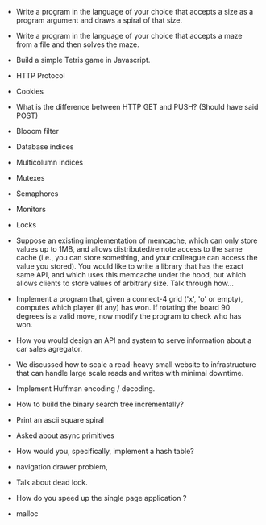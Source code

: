 - Write a program in the language of your choice that accepts a size as a program argument and draws a spiral of that size.  
- Write a program in the language of your choice that accepts a maze from a file and then solves the maze.  
- Build a simple Tetris game in Javascript.  

- HTTP Protocol
- Cookies
- What is the difference between HTTP GET and PUSH? (Should have said POST)  

- Blooom filter
- Database indices
- Multicolumn indices

- Mutexes
- Semaphores
- Monitors
- Locks

- Suppose an existing implementation of memcache, which can only store values up to 1MB, and allows distributed/remote access to the same cache (i.e., you can store something, and your colleague can access the value you stored). You would like to write a library that has the exact same API, and which uses this memcache under the hood, but which allows clients to store values of arbitrary size. Talk through how… 

- Implement a program that, given a connect-4 grid ('x', 'o' or empty), computes which player (if any) has won. If rotating the board 90 degrees is a valid move, now modify the program to check who has won.  

- How you would design an API and system to serve information about a car sales agregator.

- We discussed how to scale a read-heavy small website to infrastructure that can handle large scale reads and writes with minimal downtime.  
- Implement Huffman encoding / decoding.  

- How to build the binary search tree incrementally?  
- Print an ascii square spiral  
- Asked about async primitives  
- How would you, specifically, implement a hash table?  
- navigation drawer problem,
- Talk about dead lock.  
- How do you speed up the single page application ?  
- malloc
